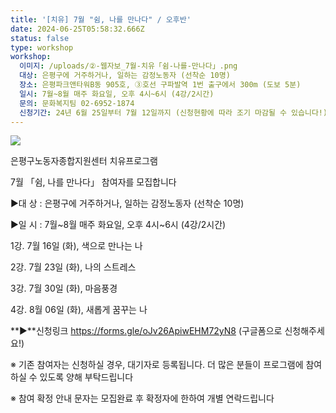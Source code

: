 ```yaml
---
title: '[치유] 7월 "쉼, 나를 만나다" / 오후반'
date: 2024-06-25T05:58:32.666Z
status: false
type: workshop
workshop:
  이미지: /uploads/②-웹자보_7월-치유「쉼-나를-만나다」.png
  대상: 은평구에 거주하거나, 일하는 감정노동자 (선착순 10명)
  장소: 은평파크앤타워B동 905호, ③호선 구파발역 1번 출구에서 300m (도보 5분)
  일시: 7월~8월 매주 화요일, 오후 4시~6시 (4강/2시간)
  문의: 문화복지팀 02-6952-1874
  신청기간: 24년 6월 25일부터 7월 12일까지 (신청현황에 따라 조기 마감될 수 있습니다!)
---
```

![](/uploads/②-웹자보_7월-치유「쉼-나를-만나다」.png)

은평구노동자종합지원센터 치유프로그램

7월 「쉼, 나를 만나다」 참여자를 모집합니다

▶대 상 : 은평구에 거주하거나, 일하는 감정노동자 (선착순 10명) 

▶일 시 : 7월\~8월 매주 화요일, 오후 4시\~6시 (4강/2시간)

1강. 7월 16일 (화), 색으로 만나는 나

2강. 7월 23일 (화), 나의 스트레스 

3강. 7월 30일 (화), 마음풍경

4강. 8월 06일 (화), 새롭게 꿈꾸는 나

**▶**신청링크 <https://forms.gle/oJv26ApiwEHM72yN8>
(구글폼으로 신청해주세요!)

※ 기존 참여자는 신청하실 경우, 대기자로 등록됩니다. 더 많은 분들이 프로그램에 참여하실 수 있도록 양해 부탁드립니다

※ 참여 확정 안내 문자는 모집완료 후 확정자에 한하여 개별 연락드립니다